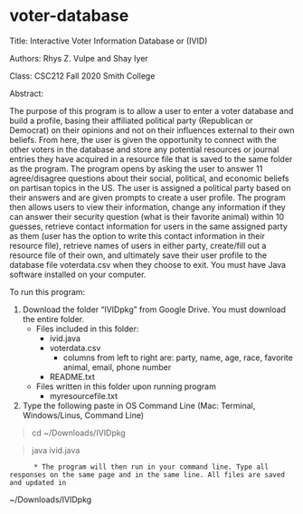 # voter-database
Title: Interactive Voter Information Database or (IVID)

Authors: Rhys Z. Vulpe and Shay Iyer

Class: CSC212 Fall 2020 Smith College 

Abstract:

The purpose of this program is to allow a user to enter a voter database and build a profile, basing their affiliated political party (Republican or Democrat) on their opinions and not on their influences external to their own beliefs. From here, the user is given the opportunity to connect with the other voters in the database and store any potential resources or journal entries they have acquired in a resource file that is saved to the same folder as the program.
The program opens by asking the user to answer 11 agree/disagree questions about their social, political, and economic beliefs on partisan topics in the US. The user is assigned a political party based on their answers and are given prompts to create a user profile. The program then allows users to view their information, change any information if they can answer their security question (what is their favorite animal) within 10 guesses, retrieve contact information for users in the same assigned party as them (user has the option to write this contact information in their resource file), retrieve names of users in either party, create/fill out a resource file of their own, and ultimately save their user profile to the database file voterdata.csv when they choose to exit.
You must have Java software installed on your computer.


To run this program:
1. Download the folder “IVIDpkg” from Google Drive. You must download the entire folder.
   * Files included in this folder: 
      * ivid.java
      * voterdata.csv
         * columns from left to right are: party, name, age, race, favorite animal, email, phone number
      * README.txt
   * Files written in this folder upon running program
      * myresourcefile.txt 
2. Type the following paste in OS Command Line (Mac: Terminal, Windows/Linus, Command Line)

> cd ~/Downloads/IVIDpkg 

> java ivid.java 


	      * The program will then run in your command line. Type all responses on the same page and in the same line. All files are saved and updated in 
~/Downloads/IVIDpkg
